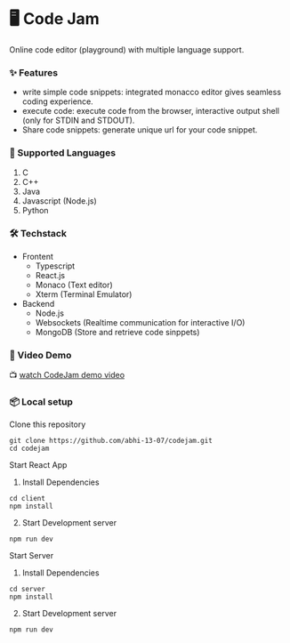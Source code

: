 # 🖥️ Code Jam

Online code editor (playground) with multiple language support.

### ✨ Features

- write simple code snippets: integrated monacco editor gives seamless coding experience.
- execute code: execute code from the browser, interactive output shell (only for STDIN and STDOUT).
- Share code snippets: generate unique url for your code snippet.

### 🧠 Supported Languages

1. C
2. C++
3. Java
4. Javascript (Node.js)
5. Python

### 🛠 Techstack

- Frontent
  - Typescript
  - React.js
  - Monaco (Text editor)
  - Xterm (Terminal Emulator)
- Backend
  - Node.js
  - Websockets (Realtime communication for interactive I/O)
  - MongoDB (Store and retrieve code sinppets)

### 🎥 Video Demo

📺 [watch CodeJam demo video](https://youtu.be/KjGkgmkbZ4Q)

### 📦 Local setup

Clone this repository

```shell
git clone https://github.com/abhi-13-07/codejam.git
cd codejam
```

Start React App

1. Install Dependencies

```shell
cd client
npm install
```

2. Start Development server

```shell
npm run dev
```

Start Server

1. Install Dependencies

```shell
cd server
npm install
```

2. Start Development server

```shell
npm run dev
```
